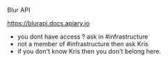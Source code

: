 Blur API

https://blurapi.docs.apiary.io

- you dont have access ? ask in #infrastructure 
- not a member of #infrastructure then ask Kris 
- if you don't know Kris then you don't belong here.
